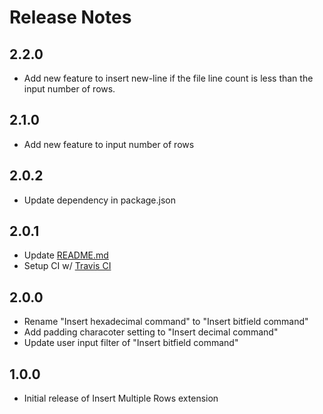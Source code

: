 # Release Notes

## 2.2.0

-   Add new feature to insert new-line if the file line count is less than the input number of rows.

## 2.1.0

-   Add new feature to input number of rows

## 2.0.2

-   Update dependency in package.json

## 2.0.1

-   Update [README.md](./README.md)
-   Setup CI w/ [Travis CI](https://travis-ci.org/yo-C-ta/insert-multiple-rows)

## 2.0.0

-   Rename "Insert hexadecimal command" to "Insert bitfield command"
-   Add padding characoter setting to "Insert decimal command"
-   Update user input filter of "Insert bitfield command"

## 1.0.0

-   Initial release of Insert Multiple Rows extension
